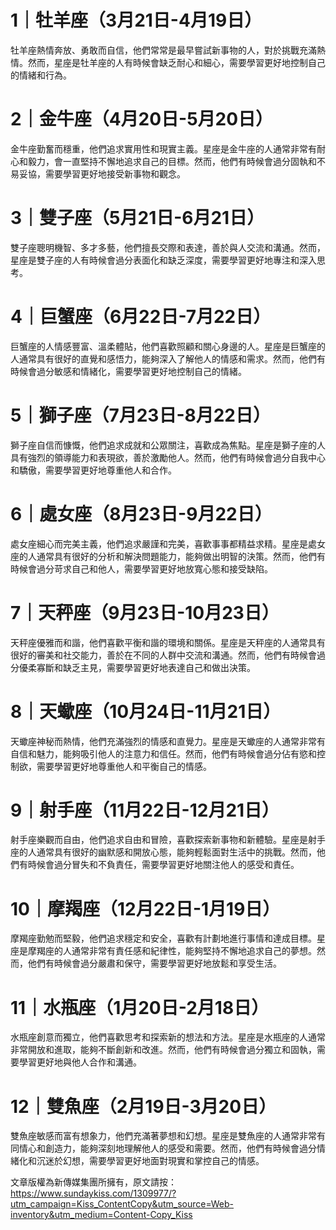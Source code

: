 # 1｜牡羊座（3月21日-4月19日） 
牡羊座熱情奔放、勇敢而自信，他們常常是最早嘗試新事物的人，對於挑戰充滿熱情。然而，星座是牡羊座的人有時候會缺乏耐心和細心，需要學習更好地控制自己的情緒和行為。 

# 2｜金牛座（4月20日-5月20日） 
金牛座勤奮而穩重，他們追求實用性和現實主義。星座是金牛座的人通常非常有耐心和毅力，會一直堅持不懈地追求自己的目標。然而，他們有時候會過分固執和不易妥協，需要學習更好地接受新事物和觀念。 

# 3｜雙子座（5月21日-6月21日） 
雙子座聰明機智、多才多藝，他們擅長交際和表達，善於與人交流和溝通。然而，星座是雙子座的人有時候會過分表面化和缺乏深度，需要學習更好地專注和深入思考。

# 4｜巨蟹座（6月22日-7月22日） 
巨蟹座的人情感豐富、溫柔體貼，他們喜歡照顧和關心身邊的人。星座是巨蟹座的人通常具有很好的直覺和感悟力，能夠深入了解他人的情感和需求。然而，他們有時候會過分敏感和情緒化，需要學習更好地控制自己的情緒。


# 5｜獅子座（7月23日-8月22日） 
獅子座自信而慷慨，他們追求成就和公眾關注，喜歡成為焦點。星座是獅子座的人具有強烈的領導能力和表現欲，善於激勵他人。然而，他們有時候會過分自我中心和驕傲，需要學習更好地尊重他人和合作。 

# 6｜處女座（8月23日-9月22日） 
處女座細心而完美主義，他們追求嚴謹和完美，喜歡事事都精益求精。星座是處女座的人通常具有很好的分析和解決問題能力，能夠做出明智的決策。然而，他們有時候會過分苛求自己和他人，需要學習更好地放寬心態和接受缺陷。 

# 7｜天秤座（9月23日-10月23日） 
天秤座優雅而和諧，他們喜歡平衡和諧的環境和關係。星座是天秤座的人通常具有很好的審美和社交能力，善於在不同的人群中交流和溝通。然而，他們有時候會過分優柔寡斷和缺乏主見，需要學習更好地表達自己和做出決策。


# 8｜天蠍座（10月24日-11月21日） 
天蠍座神秘而熱情，他們充滿強烈的情感和直覺力。星座是天蠍座的人通常非常有自信和魅力，能夠吸引他人的注意力和信任。然而，他們有時候會過分佔有慾和控制欲，需要學習更好地尊重他人和平衡自己的情感。 

# 9｜射手座（11月22日-12月21日） 
射手座樂觀而自由，他們追求自由和冒險，喜歡探索新事物和新體驗。星座是射手座的人通常具有很好的幽默感和開放心態，能夠輕鬆面對生活中的挑戰。然而，他們有時候會過分冒失和不負責任，需要學習更好地關注他人的感受和責任。 

# 10｜摩羯座（12月22日-1月19日） 
摩羯座勤勉而堅毅，他們追求穩定和安全，喜歡有計劃地進行事情和達成目標。星座是摩羯座的人通常非常有責任感和紀律性，能夠堅持不懈地追求自己的夢想。然而，他們有時候會過分嚴肅和保守，需要學習更好地放鬆和享受生活。


# 11｜水瓶座（1月20日-2月18日） 
水瓶座創意而獨立，他們喜歡思考和探索新的想法和方法。星座是水瓶座的人通常非常開放和進取，能夠不斷創新和改進。然而，他們有時候會過分獨立和固執，需要學習更好地與他人合作和溝通。 

# 12｜雙魚座（2月19日-3月20日） 
雙魚座敏感而富有想象力，他們充滿著夢想和幻想。星座是雙魚座的人通常非常有同情心和創造力，能夠深刻地理解他人的感受和需要。然而，他們有時候會過分情緒化和沉迷於幻想，需要學習更好地面對現實和掌控自己的情感。

文章版權為新傳媒集團所擁有，原文請按： https://www.sundaykiss.com/1309977/?utm_campaign=Kiss_ContentCopy&utm_source=Web-inventory&utm_medium=Content-Copy_Kiss